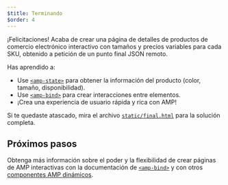 ```yaml
---
$title: Terminando
$order: 4
---
```


¡Felicitaciones! Acaba de crear una página de detalles de productos de comercio electrónico interactivo con tamaños y precios variables para cada SKU, obtenido a petición de un punto final JSON remoto.

Has aprendido a:

- Use [`<amp-state>`](/docs/reference/components/amp-bind.html#state) para obtener la información del producto (color, tamaño, disponibilidad).
- Use [`<amp-bind>`](/docs/reference/components/amp-bind.html) para crear interacciones entre elementos.
- ¡Crea una experiencia de usuario rápida y rica con AMP!

Si te quedaste atascado, mira el archivo [`static/final.html`](https://github.com/googlecodelabs/advanced-interactivity-in-amp/blob/master/static/final.html) para la solución completa.


## Próximos pasos

Obtenga más información sobre el poder y la flexibilidad de crear páginas de AMP interactivas con la documentación de [`<amp-bind>`](https://www.ampproject.org/docs/reference/components/amp-bind.html) y con otros [componentes AMP dinámicos](/es/docs/reference/components.html#conteido-dinámico).
